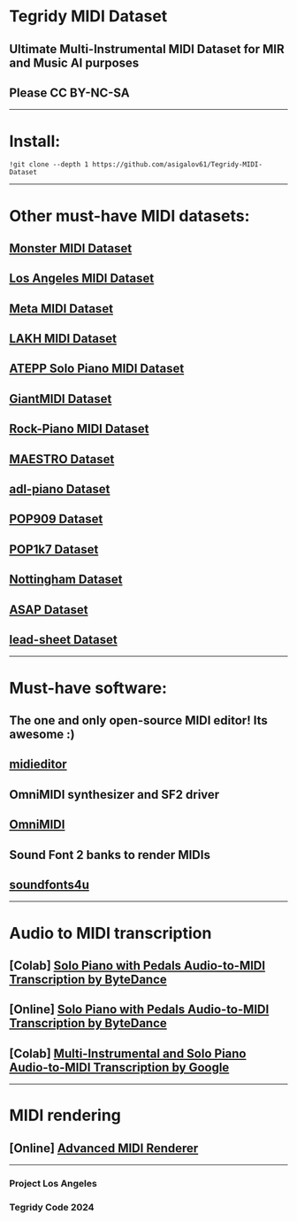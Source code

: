# Tegridy MIDI Dataset

## Ultimate Multi-Instrumental MIDI Dataset for MIR and Music AI purposes

## Please CC BY-NC-SA

***

# Install:

```
!git clone --depth 1 https://github.com/asigalov61/Tegridy-MIDI-Dataset
```

***

# Other must-have MIDI datasets:

## [Monster MIDI Dataset](https://github.com/asigalov61/Monster-MIDI-Dataset)
## [Los Angeles MIDI Dataset](https://github.com/asigalov61/Los-Angeles-MIDI-Dataset)
## [Meta MIDI Dataset](https://github.com/jeffreyjohnens/MetaMIDIDataset)
## [LAKH MIDI Dataset](https://colinraffel.com/projects/lmd/)
## [ATEPP Solo Piano MIDI Dataset](https://github.com/BetsyTang/ATEPP)
## [GiantMIDI Dataset](https://github.com/bytedance/GiantMIDI-Piano)
## [Rock-Piano MIDI Dataset](https://github.com/asigalov61/Rock-Piano-MIDI-Dataset)
## [MAESTRO Dataset](https://magenta.tensorflow.org/datasets/maestro)
## [adl-piano Dataset](https://github.com/lucasnfe/adl-piano-midi)
## [POP909 Dataset](https://github.com/music-x-lab/POP909-Dataset)
## [POP1k7 Dataset](https://github.com/YatingMusic/compound-word-transformer)
## [Nottingham Dataset](https://github.com/jukedeck/nottingham-dataset)
## [ASAP Dataset](https://github.com/fosfrancesco/asap-dataset)
## [lead-sheet Dataset](https://github.com/wayne391/lead-sheet-dataset)

***

# Must-have software:

## The one and only open-source MIDI editor! Its awesome :)
## [midieditor](https://github.com/markusschwenk/midieditor)

## OmniMIDI synthesizer and SF2 driver
## [OmniMIDI](https://github.com/KeppySoftware/OmniMIDI)

## Sound Font 2 banks to render MIDIs
## [soundfonts4u](https://sites.google.com/site/soundfonts4u/)

***

# Audio to MIDI transcription

## [Colab] [Solo Piano with Pedals Audio-to-MIDI Transcription by ByteDance](https://colab.research.google.com/github/asigalov61/tegridy-tools/blob/main/tegridy-tools/notebooks/ByteDance_Piano_Transcription.ipynb)

## [Online] [Solo Piano with Pedals Audio-to-MIDI Transcription by ByteDance](https://huggingface.co/spaces/asigalov61/ByteDance-Solo-Piano-Audio-to-MIDI-Transcription)

## [Colab] [Multi-Instrumental and Solo Piano Audio-to-MIDI Transcription by Google](https://colab.research.google.com/github/magenta/mt3/blob/main/mt3/colab/music_transcription_with_transformers.ipynb)

***

# MIDI rendering

## [Online] [Advanced MIDI Renderer](https://huggingface.co/spaces/asigalov61/Advanced-MIDI-Renderer)

***

### Project Los Angeles
### Tegridy Code 2024
